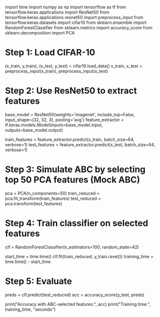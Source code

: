 import time
import numpy as np
import tensorflow as tf
from tensorflow.keras.applications import ResNet50
from tensorflow.keras.applications.resnet50 import preprocess_input
from tensorflow.keras.datasets import cifar10
from sklearn.ensemble import RandomForestClassifier
from sklearn.metrics import accuracy_score
from sklearn.decomposition import PCA

# Step 1: Load CIFAR-10
(x_train, y_train), (x_test, y_test) = cifar10.load_data()
x_train, x_test = preprocess_input(x_train), preprocess_input(x_test)

# Step 2: Use ResNet50 to extract features
base_model = ResNet50(weights='imagenet', include_top=False, input_shape=(32, 32, 3), pooling='avg')
feature_extractor = tf.keras.models.Model(inputs=base_model.input, outputs=base_model.output)

train_features = feature_extractor.predict(x_train, batch_size=64, verbose=1)
test_features = feature_extractor.predict(x_test, batch_size=64, verbose=1)

# Step 3: Simulate ABC by selecting top 50 PCA features (Mock ABC)
pca = PCA(n_components=50)
train_reduced = pca.fit_transform(train_features)
test_reduced = pca.transform(test_features)

# Step 4: Train classifier on selected features
clf = RandomForestClassifier(n_estimators=100, random_state=42)

start_time = time.time()
clf.fit(train_reduced, y_train.ravel())
training_time = time.time() - start_time

# Step 5: Evaluate
preds = clf.predict(test_reduced)
acc = accuracy_score(y_test, preds)

print("Accuracy with ABC-selected features:", acc)
print("Training time:", training_time, "seconds")
